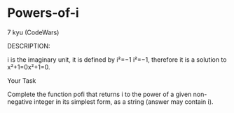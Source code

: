 # Powers-of-i
7 kyu (CodeWars)

DESCRIPTION:

i is the imaginary unit, it is defined by i²=−1 i²=−1, therefore it is a solution to x²+1=0x²+1=0.

Your Task

Complete the function pofi that returns i to the power of a given non-negative integer in its simplest form, as a string (answer may contain i).
